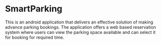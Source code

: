 # SmartParking
This is an android application that delivers an effective solution of making advance parking bookings. The application offers a web based reservation system where users can view the parking space available and can select it for booking for required time.
